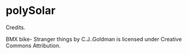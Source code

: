 # polySolar
 
Credits.

BMX bike- Stranger things by C.J..Goldman is licensed under Creative Commons Attribution.
